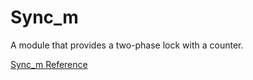 # Sync_m

A module that provides a two-phase lock with a counter.

[Sync_m Reference](https://ruby-doc.org/stdlib-2.6/libdoc/sync/rdoc/Sync_m.html)